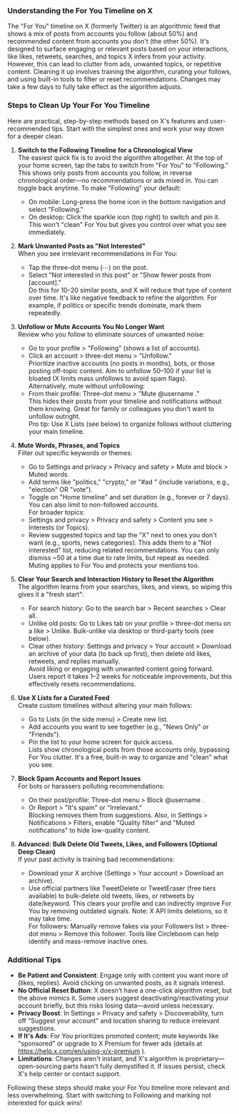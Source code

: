 ### Understanding the For You Timeline on X
The "For You" timeline on X (formerly Twitter) is an algorithmic feed that shows a mix of posts from accounts you follow (about 50%) and recommended content from accounts you don't (the other 50%). It's designed to surface engaging or relevant posts based on your interactions, like likes, retweets, searches, and topics X infers from your activity. However, this can lead to clutter from ads, unwanted topics, or repetitive content. Cleaning it up involves training the algorithm, curating your follows, and using built-in tools to filter or reset recommendations. Changes may take a few days to fully take effect as the algorithm adjusts.

### Steps to Clean Up Your For You Timeline
Here are practical, step-by-step methods based on X's features and user-recommended tips. Start with the simplest ones and work your way down for a deeper clean.

1. **Switch to the Following Timeline for a Chronological View**  
   The easiest quick fix is to avoid the algorithm altogether. At the top of your home screen, tap the tabs to switch from "For You" to "Following." This shows only posts from accounts you follow, in reverse chronological order—no recommendations or ads mixed in. You can toggle back anytime. To make "Following" your default:  
   - On mobile: Long-press the home icon in the bottom navigation and select "Following."  
   - On desktop: Click the sparkle icon (top right) to switch and pin it.  
   This won't "clean" For You but gives you control over what you see immediately.

2. **Mark Unwanted Posts as "Not Interested"**  
   When you see irrelevant recommendations in For You:  
   - Tap the three-dot menu (⋯) on the post.  
   - Select "Not interested in this post" or "Show fewer posts from [account]."  
   Do this for 10–20 similar posts, and X will reduce that type of content over time. It's like negative feedback to refine the algorithm. For example, if politics or specific trends dominate, mark them repeatedly.

3. **Unfollow or Mute Accounts You No Longer Want**  
   Review who you follow to eliminate sources of unwanted noise:  
   - Go to your profile > "Following" (shows a list of accounts).  
   - Click an account > three-dot menu > "Unfollow."  
   Prioritize inactive accounts (no posts in months), bots, or those posting off-topic content. Aim to unfollow 50–100 if your list is bloated (X limits mass unfollows to avoid spam flags).  
   Alternatively, mute without unfollowing:  
   - From their profile: Three-dot menu > "Mute @username
."  
   This hides their posts from your timeline and notifications without them knowing. Great for family or colleagues you don't want to unfollow outright.  
   Pro tip: Use X Lists (see below) to organize follows without cluttering your main timeline.

4. **Mute Words, Phrases, and Topics**  
   Filter out specific keywords or themes:  
   - Go to Settings and privacy > Privacy and safety > Mute and block > Muted words.  
   - Add terms like "politics," "crypto," or "#ad
" (include variations, e.g., "election" OR "vote").  
   - Toggle on "Home timeline" and set duration (e.g., forever or 7 days). You can also limit to non-followed accounts.  
   For broader topics:  
   - Settings and privacy > Privacy and safety > Content you see > Interests (or Topics).  
   - Review suggested topics and tap the "X" next to ones you don't want (e.g., sports, news categories). This adds them to a "Not interested" list, reducing related recommendations. You can only dismiss ~50 at a time due to rate limits, but repeat as needed.  
   Muting applies to For You and protects your mentions too.

5. **Clear Your Search and Interaction History to Reset the Algorithm**  
   The algorithm learns from your searches, likes, and views, so wiping this gives it a "fresh start":  
   - For search history: Go to the search bar > Recent searches > Clear all.  
   - Unlike old posts: Go to Likes tab on your profile > three-dot menu on a like > Unlike. Bulk-unlike via desktop or third-party tools (see below).  
   - Clear other history: Settings and privacy > Your account > Download an archive of your data (to back up first), then delete old likes, retweets, and replies manually.  
   Avoid liking or engaging with unwanted content going forward. Users report it takes 1–2 weeks for noticeable improvements, but this effectively resets recommendations.

6. **Use X Lists for a Curated Feed**  
   Create custom timelines without altering your main follows:  
   - Go to Lists (in the side menu) > Create new list.  
   - Add accounts you want to see together (e.g., "News Only" or "Friends").  
   - Pin the list to your home screen for quick access.  
   Lists show chronological posts from those accounts only, bypassing For You clutter. It's a free, built-in way to organize and "clean" what you see.

7. **Block Spam Accounts and Report Issues**  
   For bots or harassers polluting recommendations:  
   - On their post/profile: Three-dot menu > Block @username
.  
   - Or Report > "It's spam" or "Irrelevant."  
   Blocking removes them from suggestions. Also, in Settings > Notifications > Filters, enable "Quality filter" and "Muted notifications" to hide low-quality content.

8. **Advanced: Bulk Delete Old Tweets, Likes, and Followers (Optional Deep Clean)**  
   If your past activity is training bad recommendations:  
   - Download your X archive (Settings > Your account > Download an archive).  
   - Use official partners like TweetDelete or TweetEraser (free tiers available) to bulk-delete old tweets, likes, or retweets by date/keyword. This clears your profile and can indirectly improve For You by removing outdated signals. Note: X API limits deletions, so it may take time.  
   For followers: Manually remove fakes via your Followers list > three-dot menu > Remove this follower. Tools like Circleboom can help identify and mass-remove inactive ones.

### Additional Tips
- **Be Patient and Consistent**: Engage only with content you want more of (likes, replies). Avoid clicking on unwanted posts, as it signals interest.
- **No Official Reset Button**: X doesn't have a one-click algorithm reset, but the above mimics it. Some users suggest deactivating/reactivating your account briefly, but this risks losing data—avoid unless necessary.
- **Privacy Boost**: In Settings > Privacy and safety > Discoverability, turn off "Suggest your account" and location sharing to reduce irrelevant suggestions.
- **If It's Ads**: For You prioritizes promoted content; mute keywords like "sponsored" or upgrade to X Premium for fewer ads (details at https://help.x.com/en/using-x/x-premium
).
- **Limitations**: Changes aren't instant, and X's algorithm is proprietary—open-sourcing parts hasn't fully demystified it. If issues persist, check X's help center or contact support.

Following these steps should make your For You timeline more relevant and less overwhelming. Start with switching to Following and marking not interested for quick wins!
